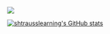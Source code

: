 ![](https://i.imgur.com/tPQYo8K.png)

[![shtrausslearning's GitHub stats](https://github-readme-stats.vercel.app/api?username=shtrausslearning&show_icons=true&theme=ayu-mirage)](https://github.com/anuraghazra/github-readme-stats)
